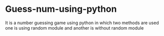 # Guess-num-using-python
It is a number guessing game using python in which two methods are used one is using random module and another is without random module
